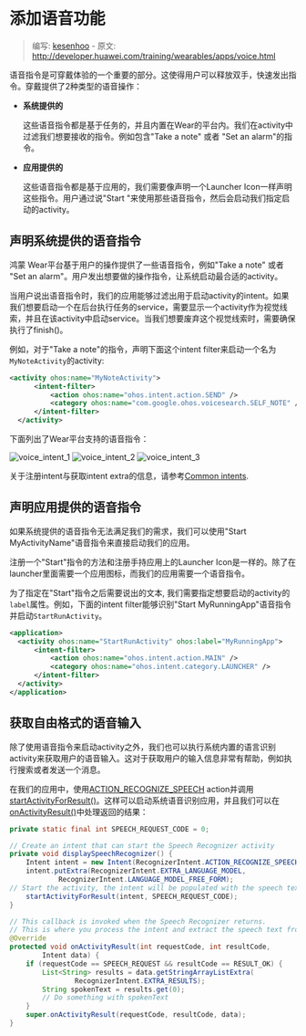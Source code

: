 # 添加语音功能

> 编写: [kesenhoo](https://github.com/kesenhoo) - 原文: <http://developer.huawei.com/training/wearables/apps/voice.html>

语音指令是可穿戴体验的一个重要的部分。这使得用户可以释放双手，快速发出指令。穿戴提供了2种类型的语音操作：

* **系统提供的**

  这些语音指令都是基于任务的，并且内置在Wear的平台内。我们在activity中过滤我们想要接收的指令。例如包含"Take a note" 或者 "Set an alarm"的指令。

* **应用提供的**

  这些语音指令都是基于应用的，我们需要像声明一个Launcher Icon一样声明这些指令。用户通过说"Start "来使用那些语音指令，然后会启动我们指定启动的activity。

## 声明系统提供的语音指令

鸿蒙 Wear平台基于用户的操作提供了一些语音指令，例如"Take a note" 或者 "Set an alarm"。用户发出想要做的操作指令，让系统启动最合适的activity。

当用户说出语音指令时，我们的应用能够过滤出用于启动activity的intent。如果我们想要启动一个在后台执行任务的service，需要显示一个activity作为视觉线索，并且在该activity中启动service。当我们想要废弃这个视觉线索时，需要确保执行了finish()。

例如，对于"Take a note"的指令，声明下面这个intent filter来启动一个名为`MyNoteActivity`的activity:

```xml
<activity ohos:name="MyNoteActivity">
      <intent-filter>
          <action ohos:name="ohos.intent.action.SEND" />
          <category ohos:name="com.google.ohos.voicesearch.SELF_NOTE" />
      </intent-filter>
  </activity>
```

下面列出了Wear平台支持的语音指令：

![voice_intent_1](voice_intent_1.png)
![voice_intent_2](voice_intent_2.png)
![voice_intent_3](voice_intent_3.png)

关于注册intent与获取intent extra的信息，请参考[Common intents](http://developer.huawei.com/guide/components/intents-common.html).

## 声明应用提供的语音指令

如果系统提供的语音指令无法满足我们的需求，我们可以使用"Start MyActivityName"语音指令来直接启动我们的应用。

注册一个"Start"指令的方法和注册手持应用上的Launcher Icon是一样的。除了在launcher里面需要一个应用图标，而我们的应用需要一个语音指令。

为了指定在"Start"指令之后需要说出的文本, 我们需要指定想要启动的activity的`label`属性。例如，下面的intent filter能够识别"Start MyRunningApp"语音指令并启动`StartRunActivity`。

```xml
<application>
  <activity ohos:name="StartRunActivity" ohos:label="MyRunningApp">
      <intent-filter>
          <action ohos:name="ohos.intent.action.MAIN" />
          <category ohos:name="ohos.intent.category.LAUNCHER" />
      </intent-filter>
  </activity>
</application>
```

## 获取自由格式的语音输入

除了使用语音指令来启动activity之外，我们也可以执行系统内置的语言识别activity来获取用户的语音输入。这对于获取用户的输入信息非常有帮助，例如执行搜索或者发送一个消息。

在我们的应用中，使用[ACTION_RECOGNIZE_SPEECH](http://developer.huawei.com/reference/ohos/speech/RecognizerIntent.html#ACTION_RECOGNIZE_SPEECH) action并调用<a href="http://developer.huawei.com/reference/ohos/app/Activity.html#startActivityForResult(ohos.content.Intent, int)">startActivityForResult()</a>。这样可以启动系统语音识别应用，并且我们可以在<a href="http://developer.huawei.com/reference/ohos/app/Activity.html#onActivityResult(int, int, ohos.content.Intent)">onActivityResult()</a>中处理返回的结果：

```java
private static final int SPEECH_REQUEST_CODE = 0;

// Create an intent that can start the Speech Recognizer activity
private void displaySpeechRecognizer() {
    Intent intent = new Intent(RecognizerIntent.ACTION_RECOGNIZE_SPEECH);
    intent.putExtra(RecognizerIntent.EXTRA_LANGUAGE_MODEL,
            RecognizerIntent.LANGUAGE_MODEL_FREE_FORM);
// Start the activity, the intent will be populated with the speech text
    startActivityForResult(intent, SPEECH_REQUEST_CODE);
}

// This callback is invoked when the Speech Recognizer returns.
// This is where you process the intent and extract the speech text from the intent.
@Override
protected void onActivityResult(int requestCode, int resultCode,
        Intent data) {
    if (requestCode == SPEECH_REQUEST && resultCode == RESULT_OK) {
        List<String> results = data.getStringArrayListExtra(
                RecognizerIntent.EXTRA_RESULTS);
        String spokenText = results.get(0);
        // Do something with spokenText
    }
    super.onActivityResult(requestCode, resultCode, data);
}
```
